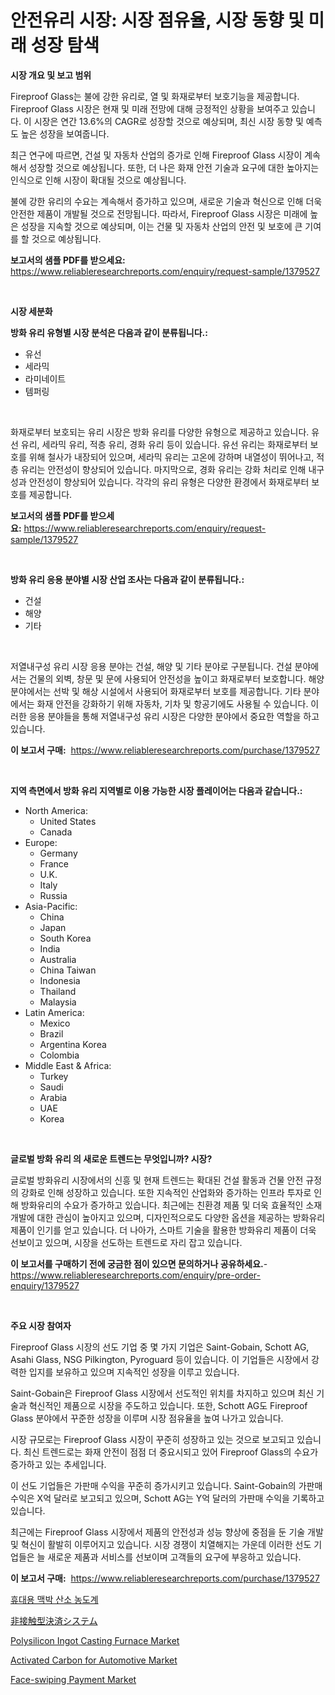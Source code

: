 <p><h1>안전유리 시장: 시장 점유율, 시장 동향 및 미래 성장 탐색</h1></p><p><strong>시장 개요 및 보고 범위</strong></p>
<p><p>Fireproof Glass는 불에 강한 유리로, 열 및 화재로부터 보호기능을 제공합니다. Fireproof Glass 시장은 현재 및 미래 전망에 대해 긍정적인 상황을 보여주고 있습니다. 이 시장은 연간 13.6%의 CAGR로 성장할 것으로 예상되며, 최신 시장 동향 및 예측도 높은 성장을 보여줍니다.</p><p>최근 연구에 따르면, 건설 및 자동차 산업의 증가로 인해 Fireproof Glass 시장이 계속해서 성장할 것으로 예상됩니다. 또한, 더 나은 화재 안전 기술과 요구에 대한 높아지는 인식으로 인해 시장이 확대될 것으로 예상됩니다.</p><p>불에 강한 유리의 수요는 계속해서 증가하고 있으며, 새로운 기술과 혁신으로 인해 더욱 안전한 제품이 개발될 것으로 전망됩니다. 따라서, Fireproof Glass 시장은 미래에 높은 성장을 지속할 것으로 예상되며, 이는 건물 및 자동차 산업의 안전 및 보호에 큰 기여를 할 것으로 예상됩니다.</p></p>
<p><strong>보고서의 샘플 PDF를 받으세요:</strong> <a href="https://www.reliableresearchreports.com/enquiry/request-sample/1379527">https://www.reliableresearchreports.com/enquiry/request-sample/1379527</a></p>
<p>&nbsp;</p>
<p><strong>시장 세분화</strong></p>
<p><strong>방화 유리 유형별 시장 분석은 다음과 같이 분류됩니다.:</strong></p>
<p><ul><li>유선</li><li>세라믹</li><li>라미네이트</li><li>템퍼링</li></ul></p>
<p>&nbsp;</p>
<p><p>화재로부터 보호되는 유리 시장은 방화 유리를 다양한 유형으로 제공하고 있습니다. 유선 유리, 세라믹 유리, 적층 유리, 경화 유리 등이 있습니다. 유선 유리는 화재로부터 보호를 위해 철사가 내장되어 있으며, 세라믹 유리는 고온에 강하며 내열성이 뛰어나고, 적층 유리는 안전성이 향상되어 있습니다. 마지막으로, 경화 유리는 강화 처리로 인해 내구성과 안전성이 향상되어 있습니다. 각각의 유리 유형은 다양한 환경에서 화재로부터 보호를 제공합니다.</p></p>
<p><strong>보고서의 샘플 PDF를 받으세요:</strong>&nbsp;<a href="https://www.reliableresearchreports.com/enquiry/request-sample/1379527">https://www.reliableresearchreports.com/enquiry/request-sample/1379527</a></p>
<p>&nbsp;</p>
<p><strong> 방화 유리 응용 분야별 시장 산업 조사는 다음과 같이 분류됩니다.:</strong></p>
<p><ul><li>건설</li><li>해양</li><li>기타</li></ul></p>
<p>&nbsp;</p>
<p><p>저열내구성 유리 시장 응용 분야는 건설, 해양 및 기타 분야로 구분됩니다. 건설 분야에서는 건물의 외벽, 창문 및 문에 사용되어 안전성을 높이고 화재로부터 보호합니다. 해양 분야에서는 선박 및 해상 시설에서 사용되어 화재로부터 보호를 제공합니다. 기타 분야에서는 화재 안전을 강화하기 위해 자동차, 기차 및 항공기에도 사용될 수 있습니다. 이러한 응용 분야들을 통해 저열내구성 유리 시장은 다양한 분야에서 중요한 역할을 하고 있습니다.</p></p>
<p><strong>이 보고서 구매:</strong>&nbsp; <a href="https://www.reliableresearchreports.com/purchase/1379527">https://www.reliableresearchreports.com/purchase/1379527</a></p>
<p>&nbsp;</p>
<p><strong>지역 측면에서 방화 유리 지역별로 이용 가능한 시장 플레이어는 다음과 같습니다.:</strong></p>
<p><ul>
    <li>
        North America:
        <ul>
            <li>United States</li>
            <li>Canada</li>
        </ul>
    </li>
    <li>
        Europe:
        <ul>
            <li>Germany</li>
            <li>France</li>
            <li>U.K.</li>
            <li>Italy</li>
            <li>Russia</li>
        </ul>
    </li>
    <li>
        Asia-Pacific:
        <ul>
            <li>China</li>
            <li>Japan</li>
            <li>South Korea</li>
            <li>India</li>
            <li>Australia</li>
            <li>China Taiwan</li>
            <li>Indonesia</li>
            <li>Thailand</li>
            <li>Malaysia</li>
        </ul>
    </li>
    <li>
        Latin America:
        <ul>
            <li>Mexico</li>
            <li>Brazil</li>
            <li>Argentina Korea</li>
            <li>Colombia</li>
        </ul>
    </li>
    <li>
        Middle East & Africa:
        <ul>
            <li>Turkey</li>
            <li>Saudi</li>
            <li>Arabia</li>
            <li>UAE</li>
            <li>Korea</li>
        </ul>
    </li>
    </ul></p>
<p>&nbsp;</p>
<p><strong>글로벌 방화 유리 의 새로운 트렌드는 무엇입니까? 시장?</strong></p>
<p><p>글로벌 방화유리 시장에서의 신흥 및 현재 트렌드는 확대된 건설 활동과 건물 안전 규정의 강화로 인해 성장하고 있습니다. 또한 지속적인 산업화와 증가하는 인프라 투자로 인해 방화유리의 수요가 증가하고 있습니다. 최근에는 친환경 제품 및 더욱 효율적인 소재 개발에 대한 관심이 높아지고 있으며, 디자인적으로도 다양한 옵션을 제공하는 방화유리 제품이 인기를 얻고 있습니다. 더 나아가, 스마트 기술을 활용한 방화유리 제품이 더욱 선보이고 있으며, 시장을 선도하는 트렌드로 자리 잡고 있습니다.</p></p>
<p><strong>이 보고서를 구매하기 전에 궁금한 점이 있으면 문의하거나 공유하세요.</strong>- <a href="https://www.reliableresearchreports.com/enquiry/pre-order-enquiry/1379527">https://www.reliableresearchreports.com/enquiry/pre-order-enquiry/1379527</a></p>
<p>&nbsp;</p>
<p><strong>주요 시장 참여자</strong></p>
<p><p>Fireproof Glass 시장의 선도 기업 중 몇 가지 기업은 Saint-Gobain, Schott AG, Asahi Glass, NSG Pilkington, Pyroguard 등이 있습니다. 이 기업들은 시장에서 강력한 입지를 보유하고 있으며 지속적인 성장을 이루고 있습니다. </p><p>Saint-Gobain은 Fireproof Glass 시장에서 선도적인 위치를 차지하고 있으며 최신 기술과 혁신적인 제품으로 시장을 주도하고 있습니다. 또한, Schott AG도 Fireproof Glass 분야에서 꾸준한 성장을 이루며 시장 점유율을 높여 나가고 있습니다. </p><p>시장 규모로는 Fireproof Glass 시장이 꾸준히 성장하고 있는 것으로 보고되고 있습니다. 최신 트렌드로는 화재 안전이 점점 더 중요시되고 있어 Fireproof Glass의 수요가 증가하고 있는 추세입니다.</p><p>이 선도 기업들은 가판매 수익을 꾸준히 증가시키고 있습니다. Saint-Gobain의 가판매 수익은 X억 달러로 보고되고 있으며, Schott AG는 Y억 달러의 가판매 수익을 기록하고 있습니다.</p><p>최근에는 Fireproof Glass 시장에서 제품의 안전성과 성능 향상에 중점을 둔 기술 개발 및 혁신이 활발히 이루어지고 있습니다. 시장 경쟁이 치열해지는 가운데 이러한 선도 기업들은 늘 새로운 제품과 서비스를 선보이며 고객들의 요구에 부응하고 있습니다.</p></p>
<p><strong>이 보고서 구매:</strong>&nbsp;&nbsp;<a href="https://www.reliableresearchreports.com/purchase/1379527">https://www.reliableresearchreports.com/purchase/1379527</a></p>
<p><p><a href="https://github.com/vsr06p4p49/Market-Research-Report-List-1/blob/main/9909858186613.md">휴대용 맥박 산소 농도계</a></p><p><a href="https://github.com/cbigkbh02719/Market-Research-Report-List-1/blob/main/1249209186650.md">非接触型決済システム</a></p><p><a href="https://view.publitas.com/reportprime-1/polysilicon-ingot-casting-furnace-market-size-and-examines-its-market-scope-with-a-primary-focus-on-growth-opportunities-and-forecasted-trends-spanning-from-2024-to-2031/">Polysilicon Ingot Casting Furnace Market</a></p><p><a href="https://github.com/provorikovar/Market-Research-Report-List-3/blob/main/activated-carbon-for-automotive-market.md">Activated Carbon for Automotive Market</a></p><p><a href="https://github.com/CliffMedina6/Market-Research-Report-List-3/blob/main/face-swiping-payment-market.md">Face-swiping Payment Market</a></p></p>
